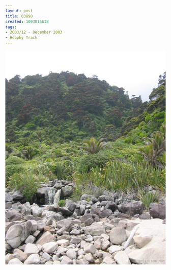```yaml
---
layout: post
title: 03890
created: 1093016618
tags:
- 2003/12 - December 2003
- Heaphy Track
---
```


<img src="/image/images/03890-1343.jpg"/>

